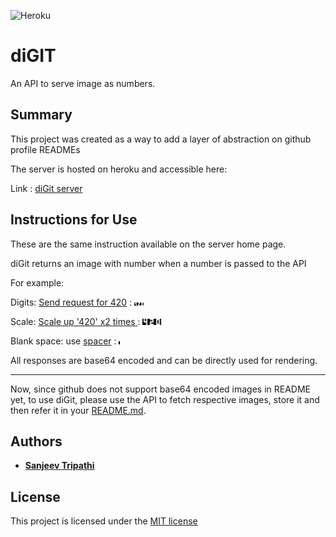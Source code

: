 
![Heroku](https://heroku-badge.herokuapp.com/?app=digit-server)

# diGIT

An API to serve image as numbers.


## Summary

This project was created as a way to add a layer of abstraction on github profile READMEs

The server is hosted on heroku and accessible here:

Link :  [diGit server](https://digit-server.herokuapp.com/)

## Instructions for Use

These are the same instruction available on the server home page.

diGit returns an image with number when a number is passed to the API

For example: 


Digits: <a href="https://digit-server.herokuapp.com/digit?n=420" target="_blank"> Send request for 420</a> :   ![](static/small_420.jpeg)


Scale:  <a href= "https://digit-server.herokuapp.com/digit?n=420&scale=2" target="_blank"> Scale up '420' x2 times </a> :   ![](static/large_420.jpeg)


Blank space: use <a href="https://digit-server.herokuapp.com/spacer" target="_blank"> spacer</a> :     ![](static/_.jpeg)


All responses are base64 encoded and can be directly used for rendering.

-------------------------------


Now, since github does not support base64 encoded images in README yet, 
to use diGit, please use the API to fetch respective images, store it and then refer it in your [README.md](README.md).


## Authors

   - [**Sanjeev Tripathi**](https://www.linkedin.com/in/sanjeev309/)


## License

This project is licensed under the [MIT license](LICENSE.md)
